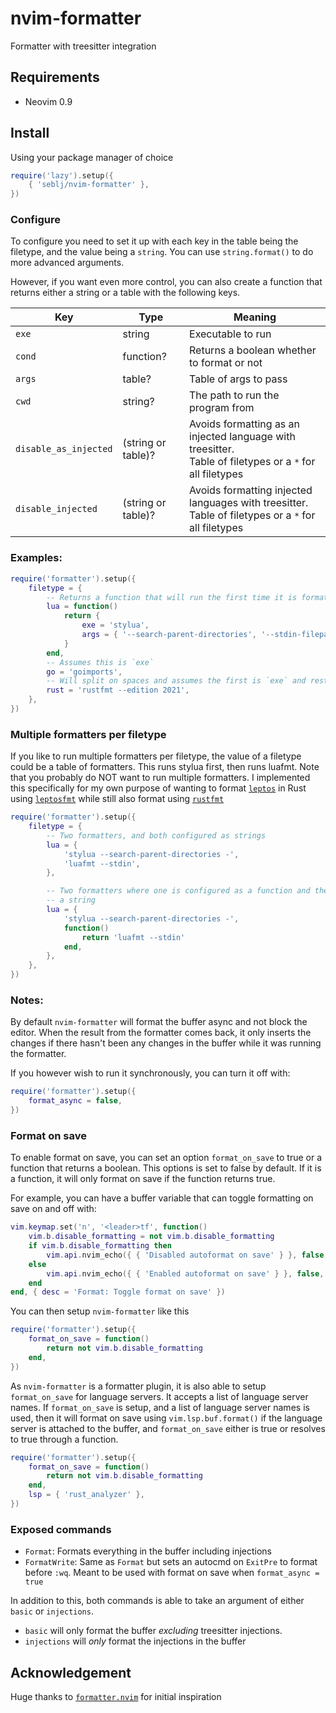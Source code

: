 # nvim-formatter

Formatter with treesitter integration

## Requirements

- Neovim 0.9

## Install

Using your package manager of choice

```lua
require('lazy').setup({
    { 'seblj/nvim-formatter' },
})
```

### Configure

To configure you need to set it up with each key in the table being the
filetype, and the value being a `string`. You can use `string.format()` to do
more advanced arguments.

However, if you want even more control, you can also create a function that
returns either a string or a table with the following keys.

| Key                   | Type               | Meaning                                                                                                       |
| --------------------- | ------------------ | ------------------------------------------------------------------------------------------------------------- |
| `exe`                 | string             | Executable to run                                                                                             |
| `cond`                | function?          | Returns a boolean whether to format or not                                                                    |
| `args`                | table?             | Table of args to pass                                                                                         |
| `cwd`                 | string?            | The path to run the program from                                                                              |
| `disable_as_injected` | (string or table)? | Avoids formatting as an injected language with treesitter.<br/> Table of filetypes or a `*` for all filetypes |
| `disable_injected`    | (string or table)? | Avoids formatting injected languages with treesitter.<br/> Table of filetypes or a `*` for all filetypes      |

### Examples:

```lua
require('formatter').setup({
    filetype = {
        -- Returns a function that will run the first time it is formatting
        lua = function()
            return {
                exe = 'stylua',
                args = { '--search-parent-directories', '--stdin-filepath', vim.api.nvim_buf_get_name(0), '-' },
            }
        end,
        -- Assumes this is `exe`
        go = 'goimports',
        -- Will split on spaces and assumes the first is `exe` and rest is `args`
        rust = 'rustfmt --edition 2021',
    },
})
```

### Multiple formatters per filetype

If you like to run multiple formatters per filetype, the value of a filetype
could be a table of formatters. This runs stylua first, then runs luafmt. Note
that you probably do NOT want to run multiple formatters. I implemented this
specifically for my own purpose of wanting to format
[`leptos`](https://github.com/leptos-rs/leptos) in Rust using
[`leptosfmt`](https://github.com/bram209/leptosfmt) while still also format
using [`rustfmt`](https://github.com/rust-lang/rustfmt)

```lua
require('formatter').setup({
    filetype = {
        -- Two formatters, and both configured as strings
        lua = {
            'stylua --search-parent-directories -',
            'luafmt --stdin',
        },

        -- Two formatters where one is configured as a function and the other as
        -- a string
        lua = {
            'stylua --search-parent-directories -',
            function()
                return 'luafmt --stdin'
            end,
        },
    },
})
```

### Notes:

By default `nvim-formatter` will format the buffer async and not block the editor.
When the result from the formatter comes back, it only inserts the changes if
there hasn't been any changes in the buffer while it was running the formatter.

If you however wish to run it synchronously, you can turn it off with:

```lua
require('formatter').setup({
    format_async = false,
})
```

### Format on save

To enable format on save, you can set an option `format_on_save` to true or a
function that returns a boolean. This options is set to false by default. If it
is a function, it will only format on save if the function returns true.

For example, you can have a buffer variable that can toggle formatting on save
on and off with:

```lua
vim.keymap.set('n', '<leader>tf', function()
    vim.b.disable_formatting = not vim.b.disable_formatting
    if vim.b.disable_formatting then
        vim.api.nvim_echo({ { 'Disabled autoformat on save' } }, false, {})
    else
        vim.api.nvim_echo({ { 'Enabled autoformat on save' } }, false, {})
    end
end, { desc = 'Format: Toggle format on save' })
```

You can then setup `nvim-formatter` like this

```lua
require('formatter').setup({
    format_on_save = function()
        return not vim.b.disable_formatting
    end,
})
```

As `nvim-formatter` is a formatter plugin, it is also able to setup
`format_on_save` for language servers. It accepts a list of language server
names. If `format_on_save` is setup, and a list of language server names is
used, then it will format on save using `vim.lsp.buf.format()` if the language
server is attached to the buffer, and `format_on_save` either is true or
resolves to true through a function.

```lua
require('formatter').setup({
    format_on_save = function()
        return not vim.b.disable_formatting
    end,
    lsp = { 'rust_analyzer' },
})
```

### Exposed commands

- `Format`: Formats everything in the buffer including injections
- `FormatWrite`: Same as `Format` but sets an autocmd on `ExitPre` to format
  before `:wq`. Meant to be used with format on save when `format_async = true`

In addition to this, both commands is able to take an argument of either `basic`
or `injections`.

- `basic` will only format the buffer _excluding_ treesitter injections.
- `injections` will _only_ format the injections in the buffer

## Acknowledgement

Huge thanks to [`formatter.nvim`](https://github.com/mhartington/formatter.nvim)
for initial inspiration
